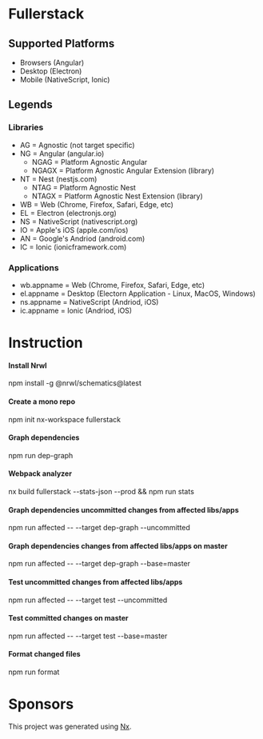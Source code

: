# Fullerstack

## Supported Platforms

- Browsers (Angular)
- Desktop (Electron)
- Mobile (NativeScript, Ionic)

## Legends

### Libraries

- AG = Agnostic (not target specific)
- NG = Angular (angular.io)
  - NGAG = Platform Agnostic Angular
  - NGAGX = Platform Agnostic Angular Extension (library)
- NT = Nest (nestjs.com)
  - NTAG = Platform Agnostic Nest
  - NTAGX = Platform Agnostic Nest Extension (library)
- WB = Web (Chrome, Firefox, Safari, Edge, etc)
- EL = Electron (electronjs.org)
- NS = NativeScript (nativescript.org)
- IO = Apple's iOS (apple.com/ios)
- AN = Google's Andriod (android.com)
- IC = Ionic (ionicframework.com)

### Applications

- wb.appname = Web (Chrome, Firefox, Safari, Edge, etc)
- el.appname = Desktop (Electorn Application - Linux, MacOS, Windows)
- ns.appname = NativeScript (Andriod, iOS)
- ic.appname = Ionic (Andriod, iOS)

# Instruction

#### Install Nrwl

npm install -g @nrwl/schematics@latest

#### Create a mono repo

npm init nx-workspace fullerstack

#### Graph dependencies

npm run dep-graph

#### Webpack analyzer

nx build fullerstack --stats-json --prod && npm run stats

#### Graph dependencies uncommitted changes from affected libs/apps

npm run affected -- --target dep-graph --uncommitted

#### Graph dependencies changes from affected libs/apps on master

npm run affected -- --target dep-graph --base=master

#### Test uncommitted changes from affected libs/apps

npm run affected -- --target test --uncommitted

#### Test committed changes on master

npm run affected -- --target test --base=master

#### Format changed files

npm run format

# Sponsors

This project was generated using [Nx](https://nx.dev).
